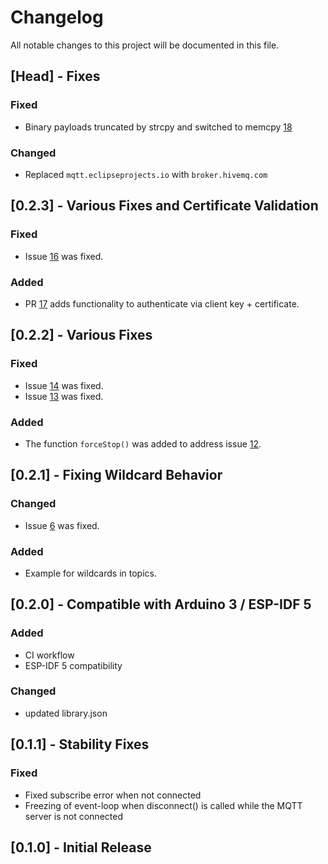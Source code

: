 # Changelog

All notable changes to this project will be documented in this file.

## [Head] - Fixes

### Fixed

- Binary payloads truncated by strcpy and switched to memcpy [18](https://github.com/theelims/PsychicMqttClient/pull/18)

### Changed

- Replaced `mqtt.eclipseprojects.io` with `broker.hivemq.com`

## [0.2.3] - Various Fixes and Certificate Validation

### Fixed

- Issue [16](https://github.com/theelims/PsychicMqttClient/issues/16) was fixed.

### Added

- PR [17](https://github.com/theelims/PsychicMqttClient/pull/17) adds functionality to authenticate via client key + certificate.

## [0.2.2] - Various Fixes

### Fixed

- Issue [14](https://github.com/theelims/PsychicMqttClient/issues/14) was fixed.
- Issue [13](https://github.com/theelims/PsychicMqttClient/issues/13) was fixed.

### Added

- The function `forceStop()` was added to address issue [12](https://github.com/theelims/PsychicMqttClient/issues/12).

## [0.2.1] - Fixing Wildcard Behavior

### Changed

- Issue [6](https://github.com/theelims/PsychicMqttClient/issues/6) was fixed.

### Added

- Example for wildcards in topics.

## [0.2.0] - Compatible with Arduino 3 / ESP-IDF 5

### Added

- CI workflow
- ESP-IDF 5 compatibility

### Changed

- updated library.json

## [0.1.1] - Stability Fixes

### Fixed

- Fixed subscribe error when not connected
- Freezing of event-loop when disconnect() is called while the MQTT server is not connected

## [0.1.0] - Initial Release
